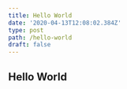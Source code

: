 ```yaml
---
title: Hello World
date: '2020-04-13T12:08:02.384Z'
type: post
path: /hello-world
draft: false
---
```

## Hello World